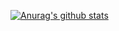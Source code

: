 [![Anurag's github stats](https://github-readme-stats.vercel.app/api?username=btkschfyyfzx)](https://github.com/anuraghazra/github-readme-stats)

<!--
**btkschfyyfzx/btkschfyyfzx** is a ✨ _special_ ✨ repository because its `README.md` (this file) appears on your GitHub profile.

Here are some ideas to get you started:

- 🔭 I’m currently working on ...
- 🌱 I’m currently learning ...
- 👯 I’m looking to collaborate on ...
- 🤔 I’m looking for help with ...
- 💬 Ask me about ...
- 📫 How to reach me: ...
- 😄 Pronouns: ...
- ⚡ Fun fact: ...
-->
